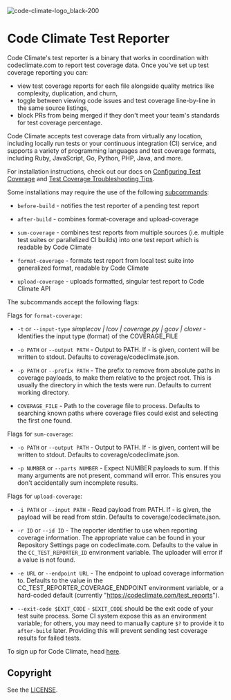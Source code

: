 ![code-climate-logo_black-200](https://user-images.githubusercontent.com/18341459/47682820-32937480-db93-11e8-9d81-e5052a22453b.png)

# Code Climate Test Reporter

Code Climate's test reporter is a binary that works in coordination with codeclimate.com to report test coverage data. Once you've set up test coverage reporting you can:
* view test coverage reports for each file alongside quality metrics like complexity, duplication, and churn,
* toggle between viewing code issues and test coverage line-by-line in the same source listings,
* block PRs from being merged if they don't meet your team's standards for test coverage percentage.

Code Climate accepts test coverage data from virtually any location, including locally run tests or your continuous integration (CI) service, and supports a variety of programming languages and test coverage formats, including Ruby, JavaScript, Go, Python, PHP, Java, and more.

For installation instructions, check out our docs on [Configuring Test Coverage](https://docs.codeclimate.com/docs/configuring-test-coverage) and [Test Coverage Troubleshooting Tips](https://docs.codeclimate.com/docs/test-coverage-troubleshooting-tips).

Some installations may require the use of the following [subcommands](https://docs.codeclimate.com/docs/configuring-test-coverage#section-list-of-subcommands):

- `before-build` - notifies the test reporter of a pending test report

- `after-build` - combines format-coverage and upload-coverage

- `sum-coverage` - combines test reports from multiple sources (i.e. multiple test suites or parallelized CI builds) into one test report which is readable by Code Climate

- `format-coverage` - formats test report from local test suite into generalized format, readable by Code Climate

- `upload-coverage` - uploads formatted, singular test report to Code Climate API


The subcommands accept the following flags:


Flags for `format-coverage`:

- `-t` or  `--input-type` *simplecov | lcov | coverage.py | gcov | clover* - Identifies the input type (format) of the COVERAGE_FILE

- `-o PATH` or  `--output PATH` - Output to PATH. If - is given, content will be written to stdout. Defaults to coverage/codeclimate.json.

- `-p PATH` or `--prefix PATH` - The prefix to remove from absolute paths in coverage payloads, to make them relative to the project root. This is usually the directory in which the tests were run. Defaults to current working directory.

- `COVERAGE_FILE` - Path to the coverage file to process. Defaults to searching known paths where coverage files could exist and selecting the first one found.

Flags for `sum-coverage`:

- `-o PATH` or  `--output PATH` - Output to PATH. If - is given, content will be written to stdout. Defaults to coverage/codeclimate.json.

- `-p NUMBER` or `--parts NUMBER` - Expect NUMBER payloads to sum. If this many arguments are not present, command will error. This ensures you don't accidentally sum incomplete results.

Flags for `upload-coverage`:

- `-i PATH` or `--input PATH` - Read payload from PATH. If - is given, the payload will be read from stdin. Defaults to coverage/codeclimate.json.

- `-r ID` or  `--id ID` - The reporter identifier to use when reporting coverage information. The appropriate value can be found in your Repository Settings page on codeclimate.com. Defaults to the value in the `CC_TEST_REPORTER_ID` environment variable. The uploader will error if a value is not found.

- `-e URL` or `--endpoint URL` - The endpoint to upload coverage information to. Defaults to the value in the CC_TEST_REPORTER_COVERAGE_ENDPOINT environment variable, or a hard-coded default (currently "https://codeclimate.com/test_reports").

- `--exit-code $EXIT_CODE` - `$EXIT_CODE` should be the exit code of your test suite process. Some CI system expose this as an environment variable; for others, you may need to manually capture `$?` to provide it to `after-build` later. Providing this will prevent sending test coverage results for failed tests.


To sign up for Code Climate, head [here](https://codeclimate.com/quality/pricing/).


## Copyright

See the [LICENSE](https://github.com/codeclimate/test-reporter/blob/master/LICENSE).
